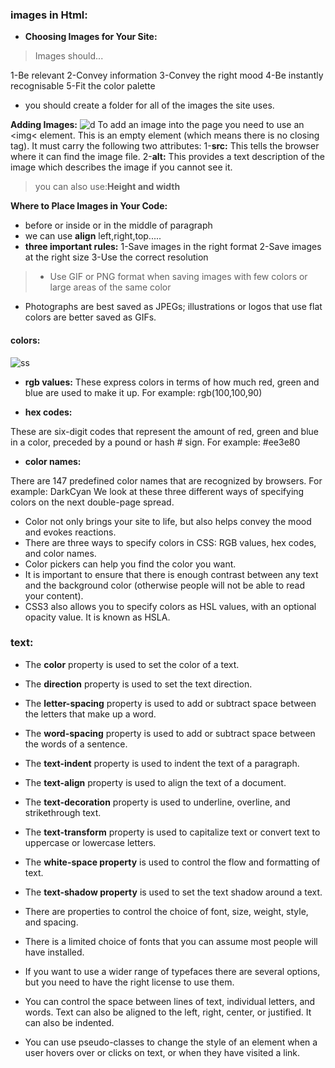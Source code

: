 ### images in Html:
- **Choosing Images for 
Your Site:**
>Images should...

1-Be relevant
2-Convey information
3-Convey the right mood
4-Be instantly recognisable
5-Fit the color palette

* you should  create a folder for all of the images 
the site uses.

**Adding Images:**
![d](https://th.bing.com/th/id/R180de7f308c14303b35c2c5a950c889a?rik=HL8Bl%2fKPKbbVDQ&riu=http%3a%2f%2fwww.easytolearning.com%2fwebroot%2fck_files%2ffiles%2fhtml-image-tag.png&ehk=Eui%2ft5zilj3cOztgAC285DJIvQJ8DNB2mDFM%2brPK280%3d&risl=&pid=ImgRaw)
To add an image into the page 
you need to use an <img<
element. This is an empty 
element (which means there is 
no closing tag). It must carry the 
following two attributes:
1-**src:**
This tells the browser where 
it can find the image file.
2-**alt:**
This provides a text description 
of the image which describes the 
image if you cannot see it.
>you can also use:**Height and width**

**Where to Place Images 
in Your Code:**
* before or inside or in the middle of paragraph
* we can use **align** left,right,top.....
* **three important rules:**
1-Save images in the right format
2-Save images at the right size
3-Use the correct resolution

>* Use GIF or PNG format 
when saving images 
with few colors or large 
areas of the same color

*  Photographs are best saved as JPEGs; illustrations or 
logos that use flat colors are better saved as GIFs.

#### colors:
![ss](https://cdn.educba.com/academy/wp-content/uploads/2020/03/CSS-Color-Codes.jpg)

- **rgb values:**
These express colors in terms 
of how much red, green and 
blue are used to make it up. For 
example: rgb(100,100,90)

- **hex codes:**

These are six-digit codes that 
represent the amount of red, 
green and blue in a color, 
preceded by a pound or hash # 
sign. For example: #ee3e80

- **color names:**

There are 147 predefined color 
names that are recognized 
by browsers. For example: 
DarkCyan
We look at these three different 
ways of specifying colors on the 
next double-page spread.

*  Color not only brings your site to life, but also helps 
convey the mood and evokes reactions.
*  There are three ways to specify colors in CSS: 
RGB values, hex codes, and color names.
*  Color pickers can help you find the color you want.
*  It is important to ensure that there is enough contrast 
between any text and the background color (otherwise 
people will not be able to read your content).
*  CSS3 also allows you to specify colors as HSL values, 
with an optional opacity value. It is known as HSLA.

### text:

* The **color** property is used to set the color of a text.

* The **direction** property is used to set the text direction.

* The **letter-spacing** property is used to add or subtract space between the letters that make up a word.

* The **word-spacing** property is used to add or subtract space between the words of a sentence.

* The **text-indent** property is used to indent the text of a paragraph.

* The **text-align** property is used to align the text of a document.

* The **text-decoration** property is used to underline, overline, and strikethrough text.

* The **text-transform** property is used to capitalize text or convert text to uppercase or lowercase letters.

* The **white-space property** is used to control the flow and formatting of text.

* The **text-shadow property** is used to set the text shadow around a text.

* There are properties to control the choice of font, size, 
weight, style, and spacing.

*  There is a limited choice of fonts that you can assume 
most people will have installed.
*  If you want to use a wider range of typefaces there are 
several options, but you need to have the right license 
to use them.

*  You can control the space between lines of text, 
individual letters, and words. Text can also be aligned 
to the left, right, center, or justified. It can also be 
indented.

*  You can use pseudo-classes to change the style of an 
element when a user hovers over or clicks on text, or 
when they have visited a link.
